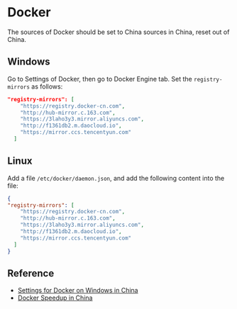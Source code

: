 # Docker

The sources of Docker should be set to China sources in China, reset out of China.

## Windows

Go to Settings of Docker, then go to Docker Engine tab. Set the `registry-mirrors` as follows:

```json
"registry-mirrors": [
    "https://registry.docker-cn.com",
    "http://hub-mirror.c.163.com",
    "https://3laho3y3.mirror.aliyuncs.com",
    "http://f1361db2.m.daocloud.io",
    "https://mirror.ccs.tencentyun.com"
  ]
```

## Linux

Add a file `/etc/docker/daemon.json`, and add the following content into the file:

```json
{
"registry-mirrors": [
    "https://registry.docker-cn.com",
    "http://hub-mirror.c.163.com",
    "https://3laho3y3.mirror.aliyuncs.com",
    "http://f1361db2.m.daocloud.io",
    "https://mirror.ccs.tencentyun.com"
  ]
}
```

## Reference

- [Settings for Docker on Windows in China](https://blog.csdn.net/qq_35976271/article/details/91362620)
- [Docker Speedup in China](https://www.cnblogs.com/nhdlb/p/12567154.html)